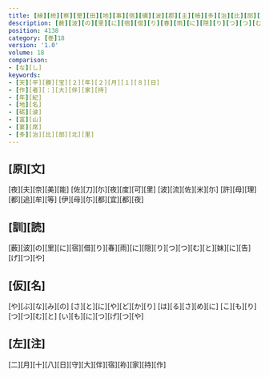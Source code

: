 ```yaml
---
title: [縁][檢][察][墾][田][地][事][宿][礪][波][郡][主][帳][多][治][比][部][北][里][之][家] [于][時][忽][起][風][雨][不][得][辞][去][作][歌][一][首]
description: [薮][波][の][里][に][宿][借][り][春][雨][に][隠][り][つ][つ][む][と][妹][に][告][げ][つ][や]
position: 4138
category: [巻]18
version: '1.0'
volume: 18
comparison:
- [な][し]
keywords:
- [天][平][勝][宝][２][年][２][月][１][８][日]
- [作][者][：][大][伴][家][持]
- [年][紀]
- [地][名]
- [砺][波]
- [富][山]
- [宴][席]
- [多][治][比][部][北][里]
---
```


## [原][文]

[夜][夫][奈][美][能] [佐][刀][尓][夜][度][可][里] [波][流][佐][米][尓] [許][母][理][都][追][牟][等] [伊][母][尓][都][宜][都][夜]

## [訓][読]

[薮][波][の][里][に][宿][借][り][春][雨][に][隠][り][つ][つ][む][と][妹][に][告][げ][つ][や]

## [仮][名]

[や][ぶ][な][み][の] [さ][と][に][や][ど][か][り] [は][る][さ][め][に] [こ][も][り][つ][つ][む][と] [い][も][に][つ][げ][つ][や]

## [左][注]

[二][月][十][八][日][守][大][伴][宿][祢][家][持][作]
